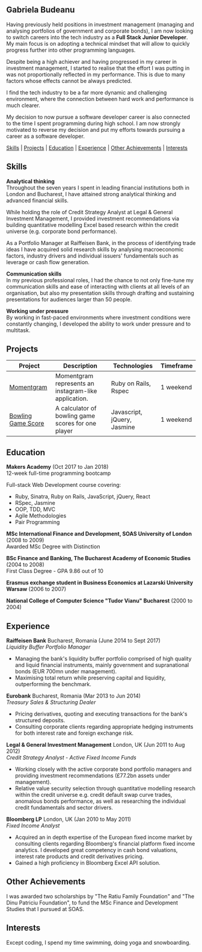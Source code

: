 ## Gabriela Budeanu

Having previously held positions in investment management (managing and analysing portfolios of government and corporate bonds), I am now looking to switch careers into the tech industry as a **Full Stack Junior Developer**. My main focus is on adopting a technical mindset that will allow to quickly progress further into other programming languages.

Despite being a high achiever and having progressed in my career in investment management, I started to realise that the effort I was putting in was not proportionally reflected in my performance. This is due to many factors whose effects cannot be always predicted.

I find the tech industry to be a far more dynamic and challenging environment, where the connection between hard work and performance is much clearer.

My decision to now pursue a software developer career is also connected to the time I spent programming during high school. I am now strongly motivated to reverse my decision and put my efforts towards pursuing a career as a software developer.

 [Skills](#skills) | [Projects](#projects) | [Education](#education) | [Experience](#experience) | [Other Achievements](#Other-Achievements) | [Interests](#interests)

## <a name="skills">Skills</a>

**Analytical thinking**<br/>
Throughout the seven years I spent in leading financial institutions both in London and Bucharest, I have attained strong analytical thinking and advanced financial skills.

While holding the role of Credit Strategy Analyst at Legal & General Investment Management, I provided investment recommendations via building quantitative modelling Excel based research within the credit universe (e.g. corporate bond performance).

As a Portfolio Manager at Raiffeisen Bank, in the process of identifying trade ideas I have acquired solid research skills by analysing macroeconomic factors, industry drivers and individual issuers' fundamentals such as leverage or cash flow generation.

**Communication skills**<br/>
In my previous professional roles, I had the chance to not only fine-tune my communication skills and ease of interacting with clients at all levels of an organisation, but also my presentation skills through drafting and sustaining presentations for audiences larger than 50 people.

**Working under pressure** <br/>
By working in fast-paced environments where investment conditions were constantly changing, I developed the ability to work under pressure and to multitask.

## <a name="projects">Projects</a>

| Project   | Description | Technologies | Timeframe |
|---        |---         |---           |---
| [Momentgram](https://github.com/gabrielabud/instagram-challenge) | Momentgram represents an instagram-like application. | Ruby on Rails, Rspec | 1 weekend |
| [Bowling Game Score](https://github.com/gabrielabud/bowling-challenge) | A calculator of bowling game scores for one player | Javascript, jQuery, Jasmine | 1 weekend |

## <a name="education">Education</a>

**Makers Academy** (Oct 2017 to Jan 2018) <br />
12-week full-time programming bootcamp

Full-stack Web Development course covering:
- Ruby, Sinatra, Ruby on Rails, JavaScript, jQuery, React
- RSpec, Jasmine
- OOP, TDD, MVC
- Agile Methodologies
- Pair Programming

**MSc International Finance and Development, SOAS University of London** (2008 to 2009) <br/>
Awarded MSc Degree with Distinction

**BSc Finance and Banking, The Bucharest Academy of Economic Studies** (2004 to 2008) <br />
First Class Degree - GPA 9.86 out of 10

**Erasmus exchange student in Business Economics at Lazarski University Warsaw** (2006 to 2007)

**National College of Computer Science "Tudor Vianu" Bucharest** (2000 to 2004)

## <a name="Experience">Experience</a>

**Raiffeisen Bank** Bucharest, Romania (June 2014 to Sept 2017)    
*Liquidity Buffer Portfolio Manager*

- Managing the bank's liquidity buffer portfolio comprised of high quality and liquid financial instruments, mainly government and supranational bonds (EUR 700mn under management).
- Maximising total return while preserving capital and liquidity, outperforming the benchmark.

**Eurobank** Bucharest, Romania (Mar 2013 to Jun 2014)    
*Treasury Sales & Structuring Dealer*

- Pricing derivatives, quoting and executing transactions for the bank's structured deposits.
- Consulting corporate clients regarding appropriate hedging instruments for both interest rate and foreign exchange risk.

**Legal & General Investment Management** London, UK (Jun 2011 to Aug 2012)    
*Credit Strategy Analyst - Active Fixed Income Funds*

- Working closely with the active corporate bond portfolio managers and providing investment recommendations (£77.2bn assets under management).
- Relative value security selection through quantitative modelling research within the credit universe e.g. credit default swap curve trades, anomalous bonds performance, as well as researching the individual credit fundamentals and sector drivers.

**Bloomberg LP** London, UK (Jan 2010 to May 2011)   
*Fixed Income Analyst*  

- Acquired an in depth expertise of the European fixed income market by consulting clients regarding Bloomberg's financial platform fixed income analytics. I developed great competency in cash bond valuations, interest rate products and credit derivatives pricing.
- Gained a high proficiency in Bloomberg Excel API solution.

## <a name="Other-Achievements">Other Achievements</a>

I was awarded two scholarships by "The Ratiu Family Foundation" and "The Dinu Patriciu Foundation", to fund the MSc Finance and Development Studies that I pursued at SOAS.

## <a name="Interests">Interests</a>

Except coding, I spend my time swimming, doing yoga and snowboarding.
